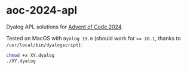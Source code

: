 # aoc-2024-apl

Dyalog APL solutions for [Advent of Code 2024](https://adventofcode.com/).

Tested on MacOS with `Dyalog 19.0` (should work for `>= 18.1`, thanks to `/usr/local/bin/dyalogscript`):
```bash
chmod +x XY.dyalog
./XY.dyalog
```
